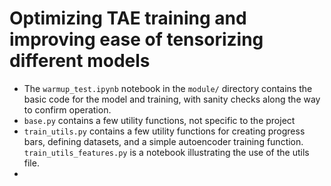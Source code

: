 # Optimizing TAE training and improving ease of tensorizing different models

* The `warmup_test.ipynb` notebook in the `module/` directory contains the basic code for the model and training, with sanity checks along the way to confirm operation.
* `base.py` contains a few utility functions, not specific to the project
* `train_utils.py` contains a few utility functions for creating progress bars, defining datasets, and a simple autoencoder training function. `train_utils_features.py` is a notebook illustrating the use of the utils file.
* 
